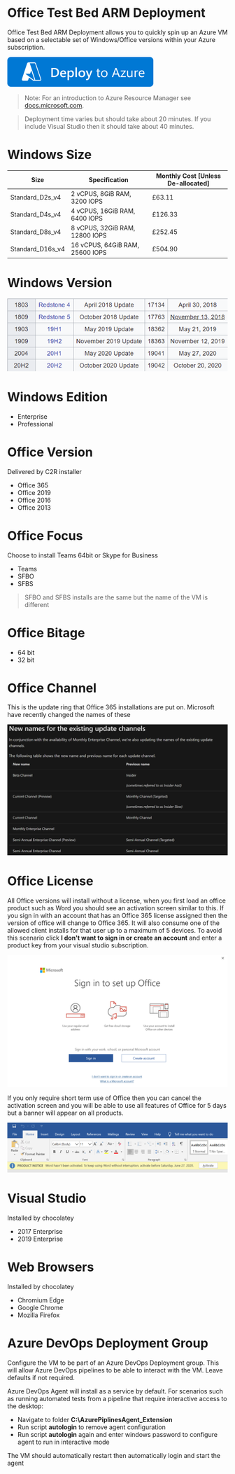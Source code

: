 # Office Test Bed ARM Deployment

Office Test Bed ARM Deployment allows you to quickly spin up an Azure VM based on a selectable set of Windows/Office versions within your Azure subscription.

<a href="https://portal.azure.com/#create/Microsoft.Template/uri/https%3A%2F%2Fofficedeploy.blob.core.windows.net%2Fdeploy%2FmainTemplate.json" target="_blank">
  <img src="https://raw.githubusercontent.com/Azure/azure-quickstart-templates/master/1-CONTRIBUTION-GUIDE/images/deploytoazure.svg?sanitize=true" alt="Deploy To Azure" style="max-width:100%;">
</a>

> Note: For an introduction to Azure Resource Manager see [docs.microsoft.com](https://docs.microsoft.com/en-us/azure/azure-resource-manager/resource-group-overview).

> Deployment time varies but should take about 20 minutes. If you include Visual Studio then it should take about 40 minutes.

# Windows Size

| Size             | Specification                   | Monthly Cost [Unless De-allocated] |
| ---------------- | ------------------------------- | -----------------------------------|
| Standard_D2s_v4  | 2 vCPUS, 8GiB RAM, 3200 IOPS    | £63.11                             |
| Standard_D4s_v4  | 4 vCPUS, 16GiB RAM, 6400 IOPS   | £126.33                            |
| Standard_D8s_v4  | 8 vCPUS, 32GiB RAM, 12800 IOPS  | £252.45                            |
| Standard_D16s_v4 | 16 vCPUS, 64GiB RAM, 25600 IOPS | £504.90                            |

# Windows Version

  ![Windows](images/windows-versions.png)

# Windows Edition

- Enterprise
- Professional

# Office Version

Delivered by C2R installer

- Office 365 
- Office 2019
- Office 2016
- Office 2013

# Office Focus

Choose to install Teams 64bit or Skype for Business

- Teams
- SFBO
- SFBS

> SFBO and SFBS installs are the same but the name of the VM is different

# Office Bitage

- 64 bit
- 32 bit

# Office Channel

This is the update ring that Office 365 installations are put on. Microsoft have recently changed the names of these

  ![Updates](images/update-channels.png)

# Office License

All Office versions will install without a license, when you first load an office product such as Word you should see an activation screen similar to this. If you sign in with an account that has an Office 365 license assigned then the version of office will change to Office 365. It will also consume one of the allowed client installs for that user up to a maximum of 5 devices. To avoid this scenario click **I don't want to sign in or create an account** and enter a product key from your visual studio subscription.

  ![Updates](images/office-license.png)

If you only require short term use of Office then you can cancel the activation screen and you will be able to use all features of Office for 5 days but a banner will appear on all products.

  ![Activate](images/office-activate.png)

# Visual Studio

Installed by chocolatey

- 2017 Enterprise
- 2019 Enterprise
  
# Web Browsers

Installed by chocolatey

- Chromium Edge
- Google Chrome
- Mozilla Firefox

# Azure DevOps Deployment Group

Configure the VM to be part of an Azure DevOps Deployment group. This will allow Azure DevOps pipelines to be able to interact with the VM. Leave defaults if not required.

Azure DevOps Agent will install as a service by default. For scenarios such as running automated tests from a pipeline that require interactive access to the desktop:

- Navigate to folder **C:\AzurePiplinesAgent_Extension**
- Run script **autologin** to remove agent configuration
- Run script **autologin** again and enter windows password to configure agent to run in interactive mode

The VM should automatically restart then automatically login and start the agent
